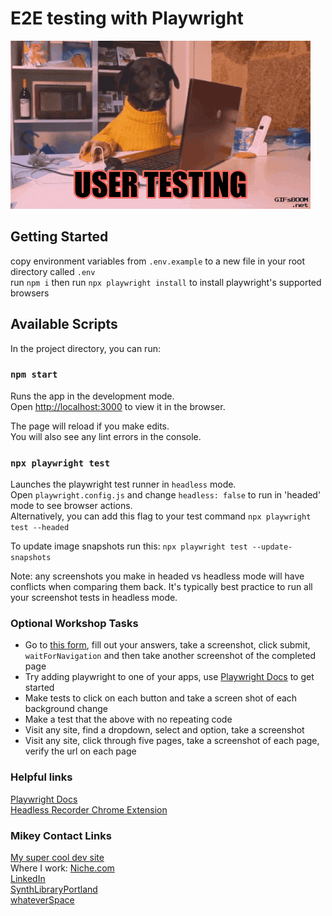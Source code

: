 # E2E testing with Playwright

![testing](./src/testing.gif)

## Getting Started

copy environment variables from `.env.example` to a new file in your root directory called `.env`\
run `npm i`
then run `npx playwright install` to install playwright's supported browsers

## Available Scripts

In the project directory, you can run:

### `npm start`

Runs the app in the development mode.\
Open [http://localhost:3000](http://localhost:3000) to view it in the browser.

The page will reload if you make edits.\
You will also see any lint errors in the console.

### `npx playwright test`

Launches the playwright test runner in `headless` mode. \
Open `playwright.config.js` and change `headless: false` to run in 'headed' mode to see browser actions.\
Alternatively, you can add this flag to your test command `npx playwright test --headed`

To update image snapshots run this: `npx playwright test --update-snapshots`

Note: any screenshots you make in headed vs headless mode will have conflicts when comparing them back. It's typically best practice to run all your screenshot tests in headless mode.

### Optional Workshop Tasks

- Go to [this form](https://forms.gle/qZhJr2wH6ixwovbS6), fill out your answers, take a screenshot, click submit, `waitForNavigation` and then take another screenshot of the completed page
- Try adding playwright to one of your apps, use [Playwright Docs](https://playwright.dev/docs/intro) to get started
- Make tests to click on each button and take a screen shot of each background change
- Make a test that the above with no repeating code
- Visit any site, find a dropdown, select and option, take a screenshot
- Visit any site, click through five pages, take a screenshot of each page, verify the url on each page

### Helpful links

[Playwright Docs](https://playwright.dev/docs/intro)\
[Headless Recorder Chrome Extension](https://chrome.google.com/webstore/detail/headless-recorder/djeegiggegleadkkbgopoonhjimgehda)

### Mikey Contact Links

[My super cool dev site](https://michaelromay.dev)\
Where I work: [Niche.com](https://niche.com)\
[LinkedIn](https://www.linkedin.com/in/michaelromay)\
[SynthLibraryPortland](https://synthlibraryportland.com)\
[whateverSpace](http://whateverspace.org)

